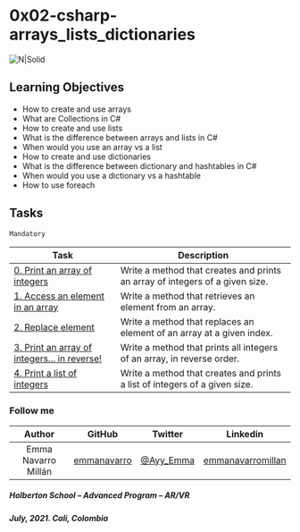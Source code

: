 # 0x02-csharp-arrays_lists_dictionaries

![N|Solid](https://upload.wikimedia.org/wikipedia/commons/thumb/4/4f/Csharp_Logo.png/245px-Csharp_Logo.png)

## Learning Objectives

* How to create and use arrays
* What are Collections in C#
* How to create and use lists
* What is the difference between arrays and lists in C#
* When would you use an array vs a list
* How to create and use dictionaries
* What is the difference between dictionary and hashtables in C#
* When would you use a dictionary vs a hashtable
* How to use foreach

## Tasks

``Mandatory``

| Task | Description |
| ------ | ------ |
| [0. Print an array of integers](0-print_array) | Write a method that creates and prints an array of integers of a given size. |
| [1. Access an element in an array](1-element_at) | Write a method that retrieves an element from an array. |
| [2. Replace element](2-replace_element) | Write a method that replaces an element of an array at a given index. |
| [3. Print an array of integers... in reverse!](3-print_array_reverse) | Write a method that prints all integers of an array, in reverse order. |
| [4. Print a list of integers](4-print_list) | Write a method that creates and prints a list of integers of a given size. |

### Follow me

| Author | GitHub | Twitter | Linkedin |
| :---: | :---: | :---: | :---: |
| Emma Navarro Millán | [emmanavarro](https://github.com/emmanavarro) | [@Ayy_Emma](https://twitter.com/Ayy_Emma) | [emmanavarromillan](https://www.linkedin.com/in/emmanavarromillan) |

##### Holberton School – Advanced Program – AR/VR
##### July, 2021. Cali, Colombia
